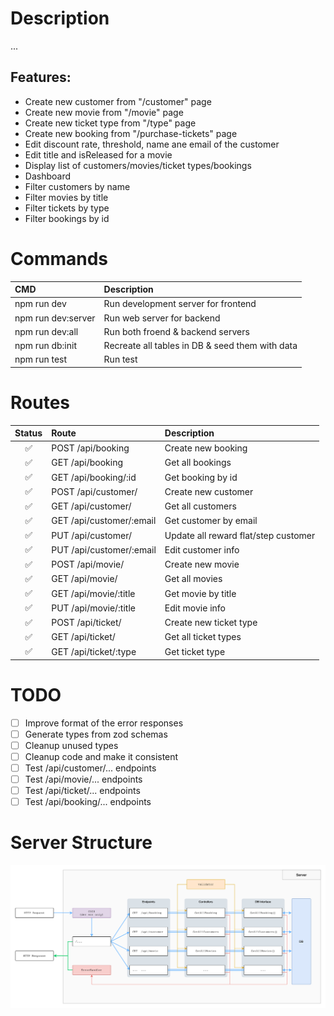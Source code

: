 # Description

...

## Features:

- Create new customer from "/customer" page
- Create new movie from "/movie" page
- Create new ticket type from "/type" page
- Create new booking from "/purchase-tickets" page
- Edit discount rate, threshold, name ane email of the customer
- Edit title and isReleased for a movie
- Display list of customers/movies/ticket types/bookings
- Dashboard
- Filter customers by name
- Filter movies by title
- Filter tickets by type
- Filter bookings by id

# Commands

| CMD                | Description                                     |
| :----------------- | :---------------------------------------------- |
| npm run dev        | Run development server for frontend             |
| npm run dev:server | Run web server for backend                      |
| npm run dev:all    | Run both froend & backend servers               |
| npm run db:init    | Recreate all tables in DB & seed them with data |
| npm run test       | Run test                                        |

# Routes

| Status | Route                    | Description                          |
| :----: | :----------------------- | :----------------------------------- |
|   ✅   | POST /api/booking        | Create new booking                   |
|   ✅   | GET /api/booking         | Get all bookings                     |
|   ✅   | GET /api/booking/:id     | Get booking by id                    |
|   ✅   | POST /api/customer/      | Create new customer                  |
|   ✅   | GET /api/customer/       | Get all customers                    |
|   ✅   | GET /api/customer/:email | Get customer by email                |
|   ✅   | PUT /api/customer/       | Update all reward flat/step customer |
|   ✅   | PUT /api/customer/:email | Edit customer info                   |
|   ✅   | POST /api/movie/         | Create new movie                     |
|   ✅   | GET /api/movie/          | Get all movies                       |
|   ✅   | GET /api/movie/:title    | Get movie by title                   |
|   ✅   | PUT /api/movie/:title    | Edit movie info                      |
|   ✅   | POST /api/ticket/        | Create new ticket type               |
|   ✅   | GET /api/ticket/         | Get all ticket types                 |
|   ✅   | GET /api/ticket/:type    | Get ticket type                      |

# TODO

- [ ] Improve format of the error responses
- [ ] Generate types from zod schemas
- [ ] Cleanup unused types
- [ ] Cleanup code and make it consistent
- [ ] Test /api/customer/... endpoints
- [ ] Test /api/movie/... endpoints
- [ ] Test /api/ticket/... endpoints
- [ ] Test /api/booking/... endpoints

# Server Structure

![High level structure of the server](./images/server-structure.png)

